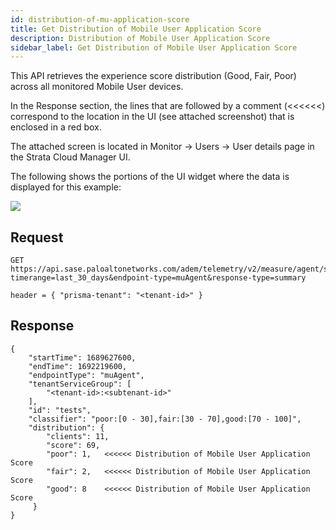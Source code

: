 ```yaml
---
id: distribution-of-mu-application-score
title: Get Distribution of Mobile User Application Score
description: Distribution of Mobile User Application Score
sidebar_label: Get Distribution of Mobile User Application Score
---
```


This API retrieves the experience score distribution (Good, Fair, Poor) across all monitored Mobile User devices.  

In the Response section, the lines that are followed by a comment (<<<<<<) correspond to the location in the UI (see attached screenshot) that is enclosed in a red box.  

The attached screen is located in Monitor -> Users -> User details page in the Strata Cloud Manager UI.

The following shows the portions of the UI widget where the data is displayed for this example:

![](/sase/img/adem/DOCS-3755-distribution-of-mu-app-score.png)


## Request

    GET https://api.sase.paloaltonetworks.com/adem/telemetry/v2/measure/agent/score?timerange=last_30_days&endpoint-type=muAgent&response-type=summary
     
    header = { "prisma-tenant": "<tenant-id>" }


## Response

    {
        "startTime": 1689627600,
        "endTime": 1692219600,
        "endpointType": "muAgent",
        "tenantServiceGroup": [
            "<tenant-id>:<subtenant-id>"
        ],
        "id": "tests",
        "classifier": "poor:[0 - 30],fair:[30 - 70],good:[70 - 100]",
        "distribution": {
            "clients": 11,
            "score": 69,
            "poor": 1,   <<<<<< Distribution of Mobile User Application Score
            "fair": 2,   <<<<<< Distribution of Mobile User Application Score
            "good": 8    <<<<<< Distribution of Mobile User Application Score
         }
    }

